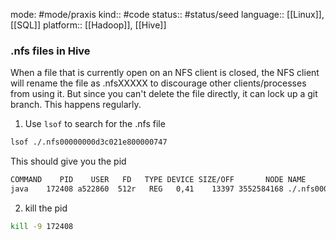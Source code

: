 mode: #mode/praxis 
kind:: #code
status:: #status/seed
language:: [[Linux]], [[SQL]]
platform:: [[Hadoop]], [[Hive]]

### .nfs files in Hive
When a file that is currently open on an NFS client is closed, the NFS client will rename the file as .nfsXXXXX to discourage other clients/processes from using it. But since you can't delete the file directly, it can lock up a git branch. This happens regularly. 

1. Use `lsof` to search for the .nfs file
```bash
lsof ./.nfs00000000d3c021e800000747
```

This should give you the pid
```bash
COMMAND    PID    USER   FD   TYPE DEVICE SIZE/OFF       NODE NAME
java    172408 a522860  512r   REG   0,41    13397 3552584168 ./.nfs00000000d3c021e800000747
```

2. kill the pid
```bash
kill -9 172408
```




